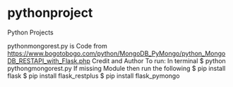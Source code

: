 # pythonproject
Python Projects

pythonmongorest.py is Code from https://www.bogotobogo.com/python/MongoDB_PyMongo/python_MongoDB_RESTAPI_with_Flask.php Credit and Author
To run: In terminal
$ python pythongmongorest.py
If missing Module then run the following
$ pip install flask
$ pip install flask_restplus
$ pip install flask_pymongo

